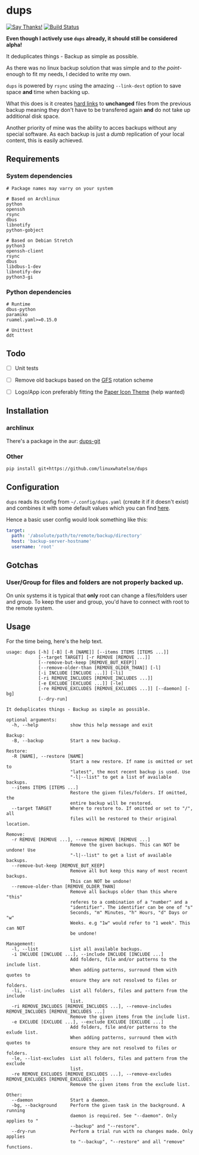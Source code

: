 dups
====
[![Say Thanks!](https://img.shields.io/badge/say-thanks-e91e63.svg)](https://saythanks.io/to/tadly)
[![Build Status](https://travis-ci.org/linuxwhatelse/dups.svg?branch=master)](https://travis-ci.org/linuxwhatelse/dups)

**Even though I actively use `dups` already, it should still be considered alpha!**

It deduplicates things - Backup as simple as possible.

As there was no linux backup solution that was simple and
_to the point_-enough to fit my needs, I decided to write my own.

`dups` is powered by `rsync` using the amazing `--link-dest` option to
save space **and** time when backing up.

What this does is it creates [hard links](https://en.wikipedia.org/wiki/Hard_link) to **unchanged** files from the
previous backup meaning they don't have to be transfered again **and** do not
take up additional disk space.

Another priority of mine was the ability to acces backups without any special
software.
As each backup is just a _dumb_ replication of your local content, this is
easily achieved.


## Requirements
### System dependencies
```
# Package names may varry on your system

# Based on Archlinux
python
openssh
rsync
dbus
libnotify
python-gobject

# Based on Debian Stretch
python3
openssh-client
rsync
dbus
libdbus-1-dev
libnotify-dev
python3-gi
```

### Python dependencies
```
# Runtime
dbus-python
paramiko
ruamel.yaml>=0.15.0

# Unittest
ddt
```


## Todo
- [ ] Unit tests
- [ ] Remove old backups based on the [GFS](https://en.wikipedia.org/wiki/Backup_rotation_scheme#Grandfather-father-son) rotation scheme
- [ ] Logo/App icon preferably fitting the [Paper Icon Theme](https://snwh.org/paper) (help wanted)


## Installation
### archlinux
There's a package in the aur: [dups-git](https://aur.archlinux.org/packages/dups-git/)

### Other
```sh
pip install git+https://github.com/linuxwhatelse/dups
```


## Configuration
`dups` reads its config from `~/.config/dups.yaml` (create it if it doesn't
exist) and combines it with some default values which you can find [here](dups/data/config.yaml).

Hence a basic user config would look something like this:
```yaml
target:
  path: '/absolute/path/to/remote/backup/directory'
  host: 'backup-server-hostname'
  username: 'root'
```


## Gotchas
### User/Group for files and folders are not properly backed up.
On unix systems it is typical that **only** root can change a files/folders
user and group.
To keep the user and group, you'd have to connect with root to the remote system.


## Usage
For the time being, here's the help text.
```text
usage: dups [-h] [-B] [-R [NAME]] [--items ITEMS [ITEMS ...]]
            [--target TARGET] [-r REMOVE [REMOVE ...]]
            [--remove-but-keep [REMOVE_BUT_KEEP]]
            [--remove-older-than [REMOVE_OLDER_THAN]] [-l]
            [-i INCLUDE [INCLUDE ...]] [-li]
            [-ri REMOVE_INCLUDES [REMOVE_INCLUDES ...]]
            [-e EXCLUDE [EXCLUDE ...]] [-le]
            [-re REMOVE_EXCLUDES [REMOVE_EXCLUDES ...]] [--daemon] [-bg]
            [--dry-run]

It deduplicates things - Backup as simple as possible.

optional arguments:
  -h, --help            show this help message and exit

Backup:
  -B, --backup          Start a new backup.

Restore:
  -R [NAME], --restore [NAME]
                        Start a new restore. If name is omitted or set to
                        "latest", the most recent backup is used. Use
                        "-l|--list" to get a list of available backups.
  --items ITEMS [ITEMS ...]
                        Restore the given files/folders. If omitted, the
                        entire backup will be restored.
  --target TARGET       Where to restore to. If omitted or set to "/", all
                        files will be restored to their original location.

Remove:
  -r REMOVE [REMOVE ...], --remove REMOVE [REMOVE ...]
                        Remove the given backups. This can NOT be undone! Use
                        "-l|--list" to get a list of available backups.
  --remove-but-keep [REMOVE_BUT_KEEP]
                        Remove all but keep this many of most recent backups.
                        This can NOT be undone!
  --remove-older-than [REMOVE_OLDER_THAN]
                        Remove all backups older than this where "this"
                        referes to a combination of a "number" and a
                        "identifier". The identifier can be one of "s"
                        Seconds, "m" Minutes, "h" Hours, "d" Days or "w"
                        Weeks. e.g "1w" would refer to "1 week". This can NOT
                        be undone!

Management:
  -l, --list            List all available backups.
  -i INCLUDE [INCLUDE ...], --include INCLUDE [INCLUDE ...]
                        Add folders, file and/or patterns to the include list.
                        When adding patterns, surround them with quotes to
                        ensure they are not resolved to files or folders.
  -li, --list-includes  List all folders, files and pattern from the include
                        list.
  -ri REMOVE_INCLUDES [REMOVE_INCLUDES ...], --remove-includes REMOVE_INCLUDES [REMOVE_INCLUDES ...]
                        Remove the given items from the include list.
  -e EXCLUDE [EXCLUDE ...], --exclude EXCLUDE [EXCLUDE ...]
                        Add folders, file and/or patterns to the exlude list.
                        When adding patterns, surround them with quotes to
                        ensure they are not resolved to files or folders.
  -le, --list-excludes  List all folders, files and pattern from the exclude
                        list.
  -re REMOVE_EXCLUDES [REMOVE_EXCLUDES ...], --remove-excludes REMOVE_EXCLUDES [REMOVE_EXCLUDES ...]
                        Remove the given items from the exclude list.

Other:
  --daemon              Start a daemon.
  -bg, --background     Perform the given task in the background. A running
                        daemon is required. See "--daemon". Only applies to "
                        --backup" and "--restore".
  --dry-run             Perform a trial run with no changes made. Only applies
                        to "--backup", "--restore" and all "remove" functions.
```
